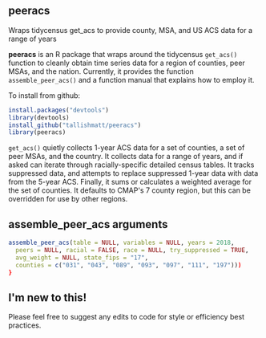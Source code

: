 ## peeracs
Wraps tidycensus get_acs to provide county, MSA, and US ACS data for a range of years

__peeracs__ is an R package that wraps around the tidycensus `get_acs()` function to cleanly obtain time series data for a region of counties, peer MSAs, and the nation. Currently, it provides the function `assemble_peer_acs()` and a function manual that explains how to employ it. 

To install from github:
```r
install.packages("devtools")
library(devtools)
install_github("tallishmatt/peeracs")
library(peeracs)
```


`get_acs()` quietly collects 1-year ACS data for a set of counties, a set of peer MSAs, and the country. It collects data for a range of years, and if asked can iterate through racially-specific detailed census tables. It tracks suppressed data, and attempts to replace suppressed 1-year data with data from the 5-year ACS. Finally, it sums or calculates a weighted average for the set of counties. It defaults to CMAP's 7 county region, but this can be overridden for use by other regions.

## assemble_peer_acs arguments
```r
assemble_peer_acs(table = NULL, variables = NULL, years = 2018,
  peers = NULL, racial = FALSE, race = NULL, try_suppressed = TRUE,
  avg_weight = NULL, state_fips = "17",
  counties = c("031", "043", "089", "093", "097", "111", "197")))
}
```

## I'm new to this!
Please feel free to suggest any edits to code for style or efficiency best practices. 